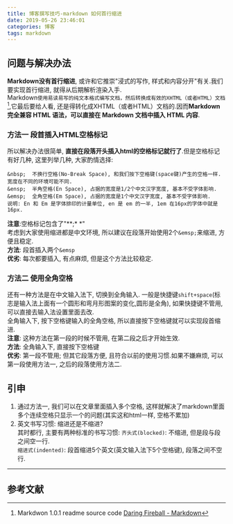 ```yaml
---
title: 博客撰写技巧-markdown 如何首行缩进
date: 2019-05-26 23:46:01
categories: 博客
tags: markdown
---
```

## 问题与解决办法
**Markdown没有首行缩进**, 或许和它推崇"浸式的写作, 样式和内容分开"有关.我们要实现首行缩进, 就得从后期解析渲染入手.  
Markdown`使用易读易写的纯文本格式编写文档，然后转换成有效的XHTML（或者HTML）文档`[^1],它最后要给人看, 还是得转化成XHTML（或者HTML）文档的.因而**Markdown 完全兼容 HTML 语法，可以直接在 Markdown 文档中插入 HTML 内容**.  
### 方法一 段首插入HTML空格标记
所以解决办法很简单, **直接在段落开头插入html的空格标记就行了**.但是空格标记有好几种, 这里列举几种, 大家酌情选择:  
```
&nbsp;  不换行空格(No-Break Space), 和我们按下空格键(space键)产生的空格一样.宽度在不同的环境可能不同.  
&ensp;  半角空格(En Space), 占据的宽度是1/2个中文汉字宽度, 基本不受字体影响.
&emsp;  全角空格(Em Space), 占据的宽度是1个中文汉字宽度, 基本不受字体影响.  
说明: En 和 Em 是字体排印的计量单位, en 是 em 的一半, 1em 在16px的字体中就是16px.  
```
**注意**:空格标记包含了"**;* *"   
考虑到大家使用缩进都是中文环境, 所以建议在段落开始使用2个`&emsp;`来缩进, 方便且稳定.  
**方法**: 段首插入两个`&emsp`  
**优劣**: 每次都要插入, 有点麻烦, 但是这个方法比较稳定.  
### 方法二 使用全角空格
还有一种方法是在中文输入法下, 切换到全角输入. 一般是快捷键`shift+space`(标志是输入法上面有一个圆形和弯月形图案的变化,圆形是全角), 如果快捷键不管用, 可以直接去输入法设置里面去改.  
全角输入下, 按下空格键输入的全角空格, 所以直接按下空格键就可以实现段首缩进.  
**注意**: 这种方法在第一段的时候不管用, 在第二段之后才开始生效.   
**方法**: 全角输入下, 直接按下空格键   
**优劣**: 第一段不管用; 但其它段落方便, 且符合以前的使用习惯.如果不嫌麻烦, 可以第一段使用方法一, 之后的段落使用方法二.   

## 引申

1. 通过方法一, 我们可以在文章里面插入多个空格, 这样就解决了markdown里面多个连续空格只显示一个的问题(其实这和html一样, 空格不累加)
2. 英文书写习惯: 缩进还是不缩进?  
其时都行, 主要有两种标准的书写习惯:
`齐头式(blocked)`: 不缩进, 但是段与段之间空一行.  
`缩进式(indented)`: 段首缩进5个英文(英文输入法下5个空格键), 段落之间不空行.
---
## 参考文献  
[^1]: Markdwon 1.0.1 readme source code [Daring Fireball - Markdown](https://daringfireball.net/projects/markdown/)  
[^2]: [HTML中的\&nbsp;\&ensp;\&emsp;等6种空格标记](https://yunlian0621.iteye.com/blog/2360958)
